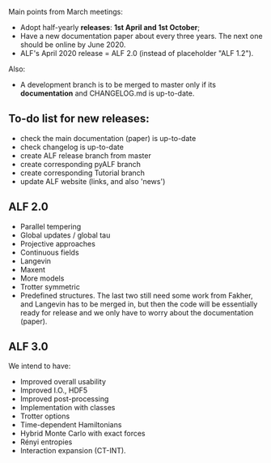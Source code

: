 
Main points from March meetings:

* Adopt half-yearly **releases**: **1st April and 1st October**;
* Have a new documentation paper about every three years. The next one should be online by June 2020.
* ALF's April 2020 release = ALF 2.0 (instead of placeholder "ALF 1.2").

Also:

* A development branch is to be merged to master only if its **documentation** and CHANGELOG.md is up-to-date.


 To-do list for new releases:
 ---
  - check the main documentation (paper) is up-to-date
  - check changelog is up-to-date
  - create ALF release branch from master
  - create corresponding pyALF branch
  - create corresponding Tutorial branch
  - update ALF website (links, and also 'news')


ALF 2.0
---

- Parallel tempering
- Global updates / global tau
- Projective approaches
- Continuous fields
- Langevin
- Maxent
- More models
- Trotter symmetric
- Predefined structures.
The last two still need some work from Fakher, and Langevin has to be merged in, but then the code will be essentially ready for release and we only have to worry about the documentation (paper).

ALF 3.0
---

We intend to have:
- Improved overall usability
- Improved I.O., HDF5
- Improved post-processing
- Implementation with classes
- Trotter options
- Time-dependent Hamiltonians
- Hybrid Monte Carlo with exact forces
- Rényi entropies
- Interaction expansion (CT-INT).
